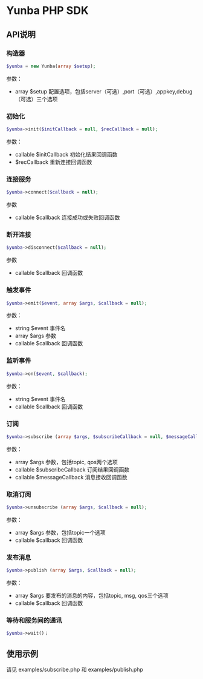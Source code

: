 # Yunba PHP SDK

## API说明

### 构造器

~~~php
$yunba = new Yunba(array $setup);
~~~
参数：
* array $setup 配置选项，包括server（可选）,port（可选）,appkey,debug（可选）三个选项

### 初始化
~~~php
$yunba->init($initCallback = null, $recCallback = null);
~~~
参数：
* callable $initCallback 初始化结果回调函数
* $recCallback 重新连接回调函数

### 连接服务
~~~php
$yunba->connect($callback = null);
~~~
参数
* callable $callback 连接成功或失败回调函数
	

### 断开连接
~~~php
$yunba->disconnect($callback = null);
~~~
参数
* callable $callback 回调函数

### 触发事件
~~~php	
$yunba->emit($event, array $args, $callback = null);
~~~
参数：
* string $event 事件名
* array $args 参数
* callable $callback 回调函数

### 监听事件	
~~~php
$yunba->on($event, $callback);
~~~
参数：
* string $event 事件名
* callable $callback 回调函数

### 订阅
~~~php
$yunba->subscribe (array $args, $subscribeCallback = null, $messageCallback = null);
~~~
参数：
* array $args 参数，包括topic, qos两个选项
* callable $subscribeCallback 订阅结果回调函数
* callable $messageCallback 消息接收回调函数

### 取消订阅
~~~php
$yunba->unsubscribe (array $args, $callback = null);
~~~
参数：
* array $args 参数，包括topic一个选项
* callable $callback 回调函数

### 发布消息
~~~php	
$yunba->publish (array $args, $callback = null);
~~~	
参数：
* array $args 要发布的消息的内容，包括topic, msg, qos三个选项
* callable $callback 回调函数

### 等待和服务间的通讯
~~~php
$yunba->wait()；
~~~

## 使用示例
请见 examples/subscribe.php 和 examples/publish.php
